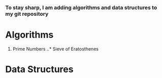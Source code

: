 ### To stay sharp, I am adding algorithms and data structures to my git repository

# Algorithms

1. Prime Numbers
   ..\* Sieve of Eratosthenes

# Data Structures
